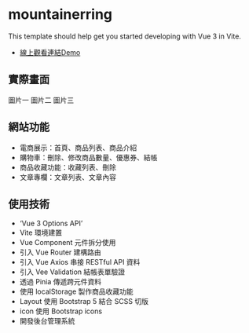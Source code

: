 # mountainerring

This template should help get you started developing with Vue 3 in Vite.
*  [線上觀看連結Demo](https://lokf9527.github.io/Mountainerring2/)

## 實際畫面

圖片一
圖片二
圖片三

## 網站功能

* 電商展示：首頁、商品列表、商品介紹
* 購物車：刪除、修改商品數量、優惠券、結帳
* 商品收藏功能：收藏列表、刪除
* 文章專欄：文章列表、文章內容

## 使用技術

* ‘Vue 3 Options API’
* Vite 環境建置
* Vue Component 元件拆分使用
* 引入 Vue Router 建構路由
* 引入 Vue Axios 串接 RESTful API 資料
* 引入 Vee Validation 結帳表單驗證
* 透過 Pinia 傳遞跨元件資料
* 使用 localStorage 製作商品收藏功能
* Layout 使用 Bootstrap 5 結合 SCSS 切版
* icon 使用 Bootstrap icons
* 開發後台管理系統
